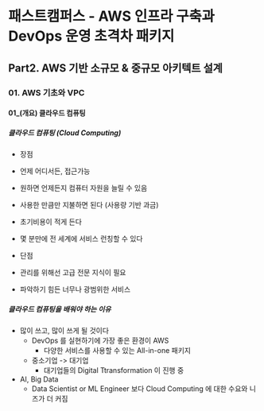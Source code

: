 # 패스트캠퍼스 - AWS 인프라 구축과 DevOps 운영 초격차 패키지

## Part2. AWS 기반 소규모 & 중규모 아키텍트 설계

### 01. AWS 기초와 VPC

#### 01_(개요) 클라우드 컴퓨팅



##### 클라우드 컴퓨팅 (Cloud Computing)

*  장점
  *  언제 어디서든, 접근가능
  *  원하면 언제든지 컴퓨터 자원을 늘릴 수 있음
  *  사용한 만큼만 지불하면 된다 (사용량 기반 과금)
  *  초기비용이 적게 든다
  *  몇 분만에 전 세계에 서비스 런칭할 수 있다

*  단점
  *  관리를 위해선 고급 전문 지식이 필요
  *  파악하기 힘든 너무나 광범위한 서비스





##### 클라우드 컴퓨팅을 배워야 하는 이유

* 많이 쓰고, 많이 쓰게 될 것이다
  * DevOps 를 실현하기에 가장 좋은 환경이 AWS
    * 다양한 서비스를 사용할 수 있는 All-in-one 패키지
  * 중소기업 -> 대기업
    * 대기업들의 Digital Ttransformation 이 진행 중
* AI, Big Data
  * Data Scientist or ML Engineer 보다 Cloud Computing 에 대한 수요와 니즈가 더 커짐

